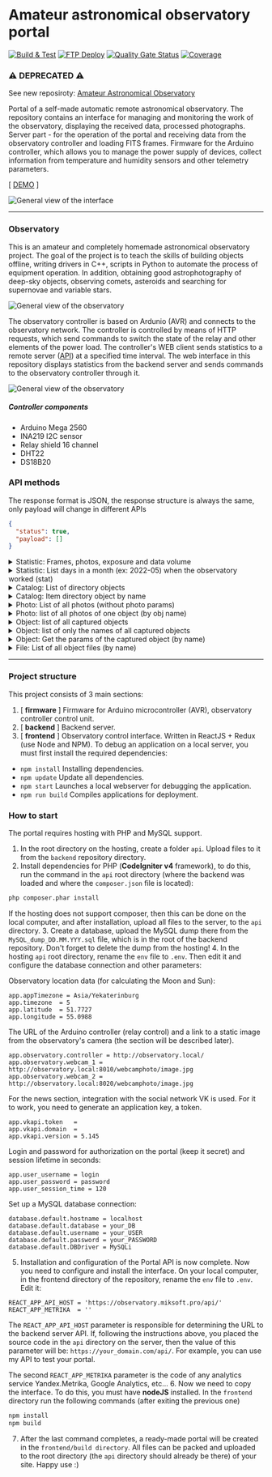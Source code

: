 Amateur astronomical observatory portal
===============
[![Build & Test](https://github.com/miksrv/observatory/actions/workflows/build.yml/badge.svg)](https://github.com/miksrv/observatory/actions/workflows/build.yml)
[![FTP Deploy](https://github.com/miksrv/observatory/actions/workflows/deploy.yml/badge.svg)](https://github.com/miksrv/observatory/actions/workflows/deploy.yml)
[![Quality Gate Status](https://sonarcloud.io/api/project_badges/measure?project=miksrv_observatory&metric=alert_status)](https://sonarcloud.io/summary/new_code?id=miksrv_observatory)
[![Coverage](https://sonarcloud.io/api/project_badges/measure?project=miksrv_observatory&metric=coverage)](https://sonarcloud.io/summary/new_code?id=miksrv_observatory)

### ⚠️ DEPRECATED ⚠️
See new reposiroty: [Amateur Astronomical Observatory](https://github.com/miksrv/astronomy-portal)

Portal of a self-made automatic remote astronomical observatory. The repository contains an interface for managing and monitoring the work of the observatory, displaying the received data, processed photographs. Server part - for the operation of the portal and receiving data from the observatory controller and loading FITS frames. Firmware for the Arduino controller, which allows you to manage the power supply of devices, collect information from temperature and humidity sensors and other telemetry parameters.

[ [DEMO](https://observatory.miksoft.pro/) ]

![General view of the interface](./docs/ui-screen-1.png)

----------------------
### Observatory 

This is an amateur and completely homemade astronomical observatory project. The goal of the project is to teach the skills of building objects offline, writing drivers in C++, scripts in Python to automate the process of equipment operation. In addition, obtaining good astrophotography of deep-sky objects, observing comets, asteroids and searching for supernovae and variable stars. 

![General view of the observatory](./docs/photo-1.jpg)

The observatory controller is based on Ardunio (AVR) and connects to the observatory network. The controller is controlled by means of HTTP requests, which send commands to switch the state of the relay and other elements of the power load. The controller's WEB client sends statistics to a remote server ([API](https://github.com/miksrv/api-backend)) at a specified time interval. The web interface in this repository displays statistics from the backend server and sends commands to the observatory controller through it. 

![General view of the observatory](./docs/photo-2.jpg)

##### Controller components 
- Arduino Mega 2560
- INA219 I2C sensor
- Relay shield 16 channel
- DHT22
- DS18B20

### API methods
The response format is JSON, the response structure is always the same, only payload will change in different APIs

```json
{
  "status": true,
  "payload": []
}
```

<details>
    <summary>Statistic: Frames, photos, exposure and data volume</summary>

  ``/api/get/statistic/summary``
  ```json
    {
      "photos": 63,
      "objects": 89,
      "frames": 5987,
      "exposure": 1785611,
      "filesize": 196289
    }
  ```
</details>

<details>
    <summary>Statistic: List days in a month (ex: 2022-05) when the observatory worked (stat)</summary>

  ``/api/get/statistic/month?date=${string}``
  ```json
    [
      {
        "date": "2022-05-06",
        "exposure": 4500,
        "frames": 15,
        "objects": [
          "M_51"
        ]
      },
      {
        "date": "2022-05-07",
        "exposure": 13800,
        "frames": 46,
        "objects": [
          "M_51"
        ]
      }
    ]
  ```
</details>

<details>
    <summary>Catalog: List of directory objects</summary>

  ``/api/get/catalog/list``
  ```json
    [
      {
        "name": "V1405_Cas",
        "title": "Новая Кассиопеи (V1405 Cas)",
        "text": "Вспышка классической новой звезды, представляющая собой взрыв на поверхности белого карлика.",
        "category": "Сверхновые",
        "ra": 351.147,
        "dec": 61.1585
      }
    ]
  ```
</details>

<details>
    <summary>Catalog: Item directory object by name</summary>

  ``/api/get/catalog/item?object=${string}``
  ```json
    {
      "name": "V1405_Cas",
      "title": "Новая Кассиопеи (V1405 Cas)",
      "text": "Вспышка классической новой звезды, представляющая собой взрыв на поверхности белого карлика.",
      "category": "Сверхновые",
      "ra": 351.147,
      "dec": 61.1585
    }
  ```
</details>

<details>
    <summary>Photo: List of all photos (without photo params)</summary>

  ``/api/get/photo/list``
  ```json
  [
      {
        "object": "NGC_896",
        "date": "2022-02-09",
        "file": "NGC_896-710m-2022.02.09",
        "ext": "jpg",
        "author": {
          "name": "Author name",
          "link": ""
        }
      }
  ]
  ```
</details>

<details>
    <summary>Photo: list of all photos of one object (by obj name)</summary>

  ``/api/get/photo/list?object=${string}``
  ```json
  [
      {
        "object": "M_33",
        "date": "2020-12-25",
        "file": "M33-630m-2020.12.25",
        "ext": "jpg",
        "author": {
          "name": "Author name",
          "link": ""
        },
        "parameters": {
          "date": "2020-08-26 23:10:55",
          "exposure": 45367,
          "frames": 214,
          "filesizes": 7016,
          "filters": {
            "Luminance": {
              "exposure": 13203,
              "frames": 45
            },
            "Red": {
              "exposure": 11138,
              "frames": 75
            },
            "Green": {
              "exposure": 8722,
              "frames": 51
            },
            "Blue": {
              "exposure": 7500,
              "frames": 25
            },
            "Ha": {
              "exposure": 4804,
              "frames": 18
            },
            "OIII": {
              "exposure": 0,
              "frames": 0
            },
            "SII": {
              "exposure": 0,
              "frames": 0
            }
          }
        }
      }
  ]
  ```
</details>

<details>
    <summary>Object: list of all captured objects</summary>

  ``/api/get/object/list``
  ```json
    [
      {
        "name": "NGC_925",
        "date": "2021-10-10 00:51:07",
        "exposure": 51300,
        "frames": 171,
        "Luminance": 12900,
        "Red": 14700,
        "Green": 13500,
        "Blue": 10200,
        "Ha": 0,
        "OIII": 0,
        "SII": 0
      }
    ]
  ```
</details>

<details>
    <summary>Object: list of only the names of all captured objects</summary>

  ``/api/get/object/names``
  ```json
    [
      "Vesta_A807_FA",
      "V1405_Cas",
      "UGC_6930",
      "Sh2_132",
      "Sh2_109",
      "Sh2_103",
      "Sh2-168"
    ]
  ```
</details>

<details>
    <summary>Object: Get the params of the captured object (by name)</summary>

  ``/api/get/object/item?object=${string}``
  ```json
    {
      "date": "2020-08-26 23:10:55",
      "exposure": 45367,
      "frames": 214,
      "filesizes": 7016,
      "filters": {
        "Luminance": {
          "exposure": 13203,
          "frames": 45
        },
        "Red": {
          "exposure": 11138,
          "frames": 75
        },
        "Green": {
          "exposure": 8722,
          "frames": 51
        },
        "Blue": {
          "exposure": 7500,
          "frames": 25
        },
        "Ha": {
          "exposure": 4804,
          "frames": 18
        },
        "OIII": {
          "exposure": 0,
          "frames": 0
        },
        "SII": {
          "exposure": 0,
          "frames": 0
        }
      }
    }
  ```
</details>

<details>
  <summary>File: List of all object files (by name)</summary>

  ``/api/get/file/list?object=${string}``
  ```json
    [
      {
        "id": "fe03bc1c2cfd97de1f97edbdd57e3acb",
        "name": "M33_Light_Red_300_secs_2020-08-27T03-45-00_010.fits",
        "date": "2020-08-26 22:39:59",
        "filter": "Red",
        "exposure": 300,
        "temp": -10,
        "offset": 10,
        "gain": 120,
        "dec": 30.5457,
        "ra": 23.4641
      }
    ]
  ```
</details>

----------------------
### Project structure

This project consists of 3 main sections: 

1. [ **firmware** ] Firmware for Arduino microcontroller (AVR), observatory controller control unit.
2. [ **backend** ] Backend server. 
3. [ **frontend** ] Observatory control interface. Written in ReactJS + Redux (use Node and NPM). To debug an application on a local server, you must first install the required dependencies:
  * `npm install` Installing dependencies.
  * `npm update` Update all dependencies.
  * `npm start` Launches a local webserver for debugging the application.
  * `npm run build` Compiles applications for deployment.

### How to start
The portal requires hosting with PHP and MySQL support.
1. In the root directory on the hosting, create a folder `api`. Upload files to it from the `backend` repository directory.
2. Install dependencies for PHP (**CodeIgniter v4** framework), to do this, run the command in the `api` root directory (where the backend was loaded and where the `composer.json` file is located):
```bash
php composer.phar install
```
If the hosting does not support composer, then this can be done on the local computer, and after installation, upload all files to the server, to the `api` directory.
3. Create a database, upload the MySQL dump there from the `MySQL_dump_DD.MM.YYY.sql` file, which is in the root of the backend repository. Don't forget to delete the dump from the hosting!
4. In the hosting `api` root directory, rename the `env` file to `.env`. Then edit it and configure the database connection and other parameters:

Observatory location data (for calculating the Moon and Sun):
```
app.appTimezone = Asia/Yekaterinburg
app.timezone  = 5
app.latitude  = 51.7727
app.longitude = 55.0988
```
The URL of the Arduino controller (relay control) and a link to a static image from the observatory's camera (the section will be described later).
```
app.observatory.controller = http://observatory.local/
app.observatory.webcam_1 = http://observatory.local:8010/webcamphoto/image.jpg
app.observatory.webcam_2 = http://observatory.local:8020/webcamphoto/image.jpg
```
For the news section, integration with the social network VK is used. For it to work, you need to generate an application key, a token.
```
app.vkapi.token   =
app.vkapi.domain  =
app.vkapi.version = 5.145
```
Login and password for authorization on the portal (keep it secret) and session lifetime in seconds:
```
app.user_username = login
app.user_password = password
app.user_session_time = 120
```
Set up a MySQL database connection:
```
database.default.hostname = localhost
database.default.database = your_DB
database.default.username = your_USER
database.default.password = your_PASSWORD
database.default.DBDriver = MySQLi
```
5. Installation and configuration of the Portal API is now complete. Now you need to configure and install the interface. On your local computer, in the frontend directory of the repository, rename the `env` file to `.env`. Edit it:
```
REACT_APP_API_HOST = 'https://observatory.miksoft.pro/api/'
REACT_APP_METRIKA  = ''
```
The `REACT_APP_API_HOST` parameter is responsible for determining the URL to the backend server API. If, following the instructions above, you placed the source code in the `api` directory on the server, then the value of this parameter will be: `https://your_domain.com/api/`. For example, you can use my API to test your portal.

The second `REACT_APP_METRIKA` parameter is the code of any analytics service Yandex.Metrika, Google Analytics, etc...
6. Now we need to copy the interface. To do this, you must have **nodeJS** installed. In the `frontend` directory run the following commands (after exiting the previous one)
```bash
npm install
npm build
```
7. After the last command completes, a ready-made portal will be created in the `frontend/build directory`. All files can be packed and uploaded to the root directory (the `api` directory should already be there) of your site. Happy use :)
